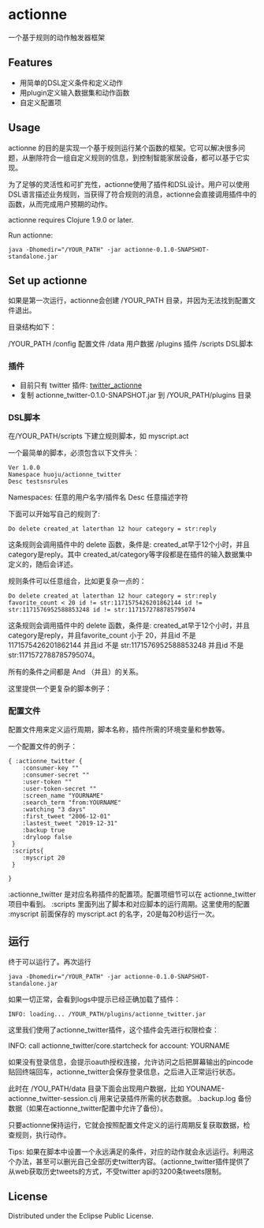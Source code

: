 # actionne

一个基于规则的动作触发器框架


## Features

* 用简单的DSL定义条件和定义动作
* 用plugin定义输入数据集和动作函数
* 自定义配置项

## Usage

actionne 的目的是实现一个基于规则运行某个函数的框架。它可以解决很多问题，从删除符合一组自定义规则的信息，到控制智能家居设备，都可以基于它实现。

为了足够的灵活性和可扩充性，actionne使用了插件和DSL设计。用户可以使用DSL语言描述业务规则，当获得了符合规则的消息，actionne会直接调用插件中的函数，从而完成用户预期的动作。

actionne requires Clojure 1.9.0 or later.


Run actionne:

    java -Dhomedir="/YOUR_PATH" -jar actionne-0.1.0-SNAPSHOT-standalone.jar


## Set up actionne

如果是第一次运行，actionne会创建 /YOUR_PATH 目录，并因为无法找到配置文件退出。

目录结构如下：

/YOUR_PATH
          /config  配置文件
          /data    用户数据
          /plugins 插件
          /scripts DSL脚本

### 插件

* 目前只有 twitter 插件: [twitter_actionne](https://github.com/virushuo/actionne-twitter) 
* 复制 actionne_twitter-0.1.0-SNAPSHOT.jar 到 /YOUR_PATH/plugins 目录

### DSL脚本

在/YOUR_PATH/scripts 下建立规则脚本，如 myscript.act

一个最简单的脚本，必须包含以下文件头：

```
Ver 1.0.0
Namespace huoju/actionne_twitter
Desc testsnsrules
```

Namespaces: 任意的用户名字/插件名
Desc 任意描述字符

下面可以开始写自己的规则了:

```
Do delete created_at laterthan 12 hour category = str:reply
```

这条规则会调用插件中的 delete 函数，条件是: created_at早于12个小时，并且category是reply。其中 created_at/category等字段都是在插件的输入数据集中定义的，随后会详述。

规则条件可以任意组合，比如更复杂一点的：

```
Do delete created_at laterthan 12 hour category = str:reply favorite_count < 20 id != str:1171575426201862144 id != str:1171576952588853248 id != str:1171572788785795074

```
这条规则会调用插件中的 delete 函数，条件是: created_at早于12个小时，并且category是reply，并且favorite_count 小于 20，并且id 不是 1171575426201862144 并且id 不是 str:1171576952588853248 并且id 不是 str:1171572788785795074。

所有的条件之间都是 And （并且）的关系。

这里提供一个更复杂的脚本例子：

### 配置文件

配置文件用来定义运行周期，脚本名称，插件所需的环境变量和参数等。

一个配置文件的例子：

```
{ :actionne_twitter {
    :consumer-key ""
    :consumer-secret ""
    :user-token "" 
    :user-token-secret "" 
    :screen_name "YOURNAME"
    :search_term "from:YOURNAME"
    :watching "3 days"
    :first_tweet "2006-12-01"
    :lastest_tweet "2019-12-31"
    :backup true
    :dryloop false
 }
 :scripts{
    :myscript 20
 }

}
```
:actionne_twitter  是对应名称插件的配置项。配置项细节可以在 actionne_twitter 项目中看到。
:scripts 里面列出了脚本和对应脚本的运行周期。这里使用的配置 :myscript 前面保存的 myscript.act 的名字，20是每20秒运行一次。

## 运行

终于可以运行了。再次运行

    java -Dhomedir="/YOUR_PATH" -jar actionne-0.1.0-SNAPSHOT-standalone.jar

如果一切正常，会看到logs中提示已经正确加载了插件：

    INFO: loading... /YOUR_PATH/plugins/actionne_twitter.jar

这里我们使用了actionne_twitter插件，这个插件会先进行权限检查：

INFO: call actionne_twitter/core.startcheck for account: YOURNAME

如果没有登录信息，会提示oauth授权连接，允许访问之后把屏幕输出的pincode贴回终端回车，actionne_twitter会保存登录信息，之后进入正常运行状态。

此时在 /YOU_PATH/data 目录下面会出现用户数据，比如 YOUNAME-actionne_twitter-session.clj 用来记录插件所需的状态数据。 .backup.log 备份数据（如果在actionne_twitter配置中允许了备份）。 

只要actionne保持运行，它就会按照配置文件定义的运行周期反复获取数据，检查规则，执行动作。

Tips: 如果在脚本中设置一个永远满足的条件，对应的动作就会永远运行。利用这个办法，甚至可以删光自己全部历史twitter内容。（actionne_twitter插件提供了从web获取历史tweets的方式，不受twitter api的3200条tweets限制。

## License

Distributed under the Eclipse Public License.
